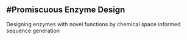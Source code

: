 #Promiscuous Enzyme Design
---------
Designing enzymes with novel functions by chemical space informed sequence generation
